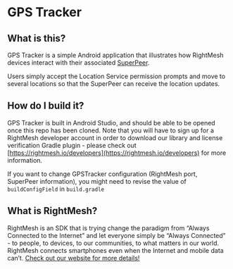 # GPS Tracker

## What is this?

GPS Tracker is a simple Android application that illustrates how RightMesh devices interact with their associated [SuperPeer](https://medium.com/rightmesh/rightmesh-roadmap-multiple-superpeers-implementation-plan-and-progress-e637be9d53fb).

Users simply accept the Location Service permission prompts and move to several locations so that the SuperPeer can receive the location updates.

## How do I build it?

GPS Tracker is built in Android Studio, and should be able to be opened once this repo has been cloned. Note that you will have to sign up for a RightMesh developer account in order to download our library and license verification Gradle plugin - please check out [https://rightmesh.io/developers](https://rightmesh.io/developers) for more information.

If you want to change GPSTracker configuration (RightMesh port, SuperPeer information), you might need to revise the value of `buildConfigField` in `build.gradle`

## What is RightMesh?

RightMesh is an SDK that is trying change the paradigm from “Always Connected to the Internet” and let everyone simply be “Always Connected” - to people, to devices, to our communities, to what matters in our world. RightMesh connects smartphones even when the Internet and mobile data can’t. [Check out our website for more details!](https://www.rightmesh.io)
